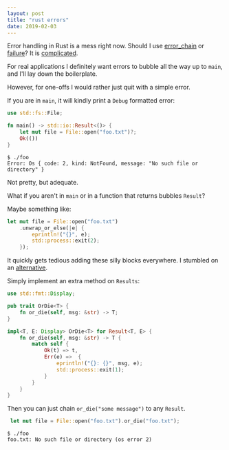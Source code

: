 ```yaml
---
layout: post
title: "rust errors"
date: 2019-02-03
---
```


Error handling in Rust is a mess right now. Should I use [error_chain][1] or
[failure][2]? It is [complicated][3].

For real applications I definitely want errors to bubble all the way up to
`main`, and I'll lay down the boilerplate.

However, for one-offs I would rather just quit with a simple error.

If you are in `main`, it will kindly print a `Debug` formatted error:

```rust
use std::fs::File;

fn main() -> std::io::Result<()> {
    let mut file = File::open("foo.txt")?;
    Ok(())
}
```

```shell
$ ./foo
Error: Os { code: 2, kind: NotFound, message: "No such file or directory" }
```

Not pretty, but adequate.

What if you aren't in `main` or in a function that returns bubbles `Result`?

Maybe something like:

```rust
let mut file = File::open("foo.txt")
    .unwrap_or_else(|e| {
        eprintln!("{}", e);
        std::process::exit(2);
    });
```

It quickly gets tedious adding these silly blocks everywhere. I stumbled on an
[alternative][4].

Simply implement an extra method on `Results`:

```rust
use std::fmt::Display;

pub trait OrDie<T> {
    fn or_die(self, msg: &str) -> T;
}

impl<T, E: Display> OrDie<T> for Result<T, E> {
    fn or_die(self, msg: &str) -> T {
        match self {
            Ok(t) => t,
            Err(e) =>  {
                eprintln!("{}: {}", msg, e);
                std::process::exit(1);
            }
        }
    }
}
```

Then you can just chain `or_die("some message")` to any `Result`.

```rust
 let mut file = File::open("foo.txt").or_die("foo.txt");
```

```shell
$ ./foo
foo.txt: No such file or directory (os error 2)
```

[1]: <https://crates.io/crates/error-chain>
[2]: <https://crates.io/crates/failure>
[3]: <https://github.com/rust-lang/rfcs/blob/master/text/2504-fix-error.md>
[4]: <https://github.com/vasi/qcow2-fuse/blob/ef42e6899fc837a8adf0c562fe47eda24f6bc891/src/util.rs#L28>
